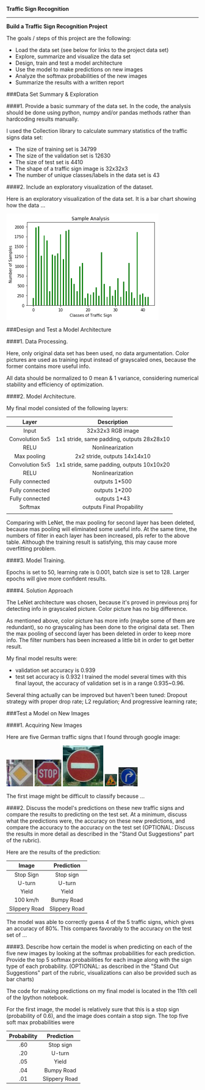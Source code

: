 **Traffic Sign Recognition** 

---

**Build a Traffic Sign Recognition Project**

The goals / steps of this project are the following:
* Load the data set (see below for links to the project data set)
* Explore, summarize and visualize the data set
* Design, train and test a model architecture
* Use the model to make predictions on new images
* Analyze the softmax probabilities of the new images
* Summarize the results with a written report


[//]: # (Image References)

[image1]: ./Resources/TrainSample.png "Analysis of Training Sample"
[image3]: ./Resources/11_Rightofway.jpg "Right of Way"
[image4]: ./Resources/12_PriorityRoad.jpg "Priority Road"
[image5]: ./Resources/14_Stop.jpg "Stop Sign"
[image6]: ./Resources/17_Noentry.jpg "No Entry"
[image7]: ./Resources/25_RoadWork.jpg "Road Work"
[image8]: ./Resources/33_RightOnly.jpg "Right Only"


###Data Set Summary & Exploration

####1. Provide a basic summary of the data set. In the code, the analysis should be done using python, numpy and/or pandas methods rather than hardcoding results manually.

I used the Collection library to calculate summary statistics of the traffic
signs data set:

* The size of training set is 34799
* The size of the validation set is 12630
* The size of test set is 4410
* The shape of a traffic sign image is 32x32x3
* The number of unique classes/labels in the data set is 43

####2. Include an exploratory visualization of the dataset.

Here is an exploratory visualization of the data set. It is a bar chart showing how the data ...

![alt text][image1]

###Design and Test a Model Architecture

####1. Data Processing.

Here, only original data set has been used, no data argumentation.
Color pictures are used as training input instead of grayscaled ones, because the former contains more useful info. 

All data should be normalized to 0 mean & 1 variance, considering numerical stability and efficiency of optimization.


####2. Model Architecture.

My final model consisted of the following layers:

| Layer         		|     Description	        					| 
|:---------------------:|:---------------------------------------------:| 
| Input         		| 32x32x3 RGB image   							| 
| Convolution 5x5     	| 1x1 stride, same padding, outputs 28x28x10 	|
| RELU					|	Nonlinearization											|
| Max pooling	      	| 2x2 stride,  outputs 14x14x10 				|
| Convolution 5x5	    |  1x1 stride, same padding, outputs 10x10x20	|
| RELU					|	Nonlinearization											|
| Fully connected		| outputs 1*500        									|
| Fully connected		| outputs 1*200        									|
| Fully connected		| outputs 1*43        									|
| Softmax				| outputs Final Propability       									|
|						|												|

Comparing with LeNet, the max pooling for second layer has been deleted, because mas pooling will eliminated some useful info.
At the same time, the numbers of filter in each layer has been increased, pls refer to the above table.
Although the training result is satisfying, this may cause more overfitting problem.
 

####3. Model Training.

Epochs is set to 50, learning rate is 0.001, batch size is set to 128.
Larger epochs will give more confident results.

####4. Solution Approach

The LeNet architecture was chosen, because it's proved in previous proj for detecting info in grayscaled picture. Color picture has no big difference.  

As mentioned above, color picture has more info (maybe some of them are redundant), so no grayscaling has been done to the original data set. Then the max pooling of seccond layer has been deleted in order to keep more info. The filter numbers has been increased a little bit in order to get better result.

My final model results were:
* validation set accuracy is 0.939
* test set accuracy is 0.932
I trained the model several times with this final layout, the accuracy of validation set is in a range 0.935~0.96.

Several thing actually can be improved but haven't been tuned:
Dropout strategy with proper drop rate;
L2 regulation;
And progressive learning rate;
 
###Test a Model on New Images

####1. Acquiring New Images

Here are five German traffic signs that I found through google image:

![alt text][image4] ![alt text][image5] ![alt text][image6] 
![alt text][image7] ![alt text][image8]

The first image might be difficult to classify because ...

####2. Discuss the model's predictions on these new traffic signs and compare the results to predicting on the test set. At a minimum, discuss what the predictions were, the accuracy on these new predictions, and compare the accuracy to the accuracy on the test set (OPTIONAL: Discuss the results in more detail as described in the "Stand Out Suggestions" part of the rubric).

Here are the results of the prediction:

| Image			        |     Prediction	        					| 
|:---------------------:|:---------------------------------------------:| 
| Stop Sign      		| Stop sign   									| 
| U-turn     			| U-turn 										|
| Yield					| Yield											|
| 100 km/h	      		| Bumpy Road					 				|
| Slippery Road			| Slippery Road      							|


The model was able to correctly guess 4 of the 5 traffic signs, which gives an accuracy of 80%. This compares favorably to the accuracy on the test set of ...

####3. Describe how certain the model is when predicting on each of the five new images by looking at the softmax probabilities for each prediction. Provide the top 5 softmax probabilities for each image along with the sign type of each probability. (OPTIONAL: as described in the "Stand Out Suggestions" part of the rubric, visualizations can also be provided such as bar charts)

The code for making predictions on my final model is located in the 11th cell of the Ipython notebook.

For the first image, the model is relatively sure that this is a stop sign (probability of 0.6), and the image does contain a stop sign. The top five soft max probabilities were

| Probability         	|     Prediction	        					| 
|:---------------------:|:---------------------------------------------:| 
| .60         			| Stop sign   									| 
| .20     				| U-turn 										|
| .05					| Yield											|
| .04	      			| Bumpy Road					 				|
| .01				    | Slippery Road      							|

